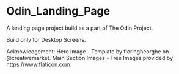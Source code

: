 # Odin_Landing_Page
A landing page project build as a part of The Odin Project.

Build only for Desktop Screens.

Acknowledgement: Hero Image - Template by floringheorghe on @creativemarket.
                 Main Section Images - Free Images provided by https://www.flaticon.com.



